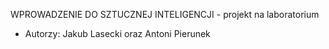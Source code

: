 WPROWADZENIE DO SZTUCZNEJ INTELIGENCJI - projekt na laboratorium

* Autorzy: Jakub Lasecki oraz Antoni Pierunek